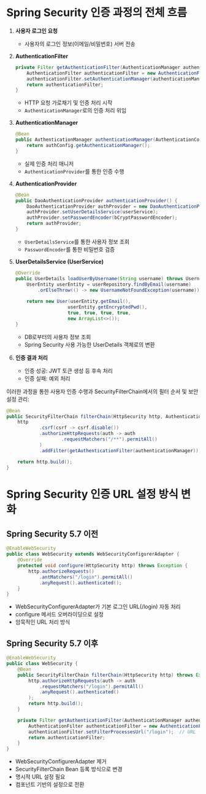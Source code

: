 # Spring Security 인증 과정의 전체 흐름

1. **사용자 로그인 요청**
    - 사용자의 로그인 정보(이메일/비밀번호) 서버 전송

2. **AuthenticationFilter**
   ```java
   private Filter getAuthenticationFilter(AuthenticationManager authenticationManager) {
       AuthenticationFilter authenticationFilter = new AuthenticationFilter();
       authenticationFilter.setAuthenticationManager(authenticationManager);
       return authenticationFilter;
   }
   ```
    - HTTP 요청 가로채기 및 인증 처리 시작
    - `AuthenticationManager`로의 인증 처리 위임

3. **AuthenticationManager**
   ```java
   @Bean
   public AuthenticationManager authenticationManager(AuthenticationConfiguration authConfig) {
       return authConfig.getAuthenticationManager();
   }
   ```
    - 실제 인증 처리 매니저
    - `AuthenticationProvider`를 통한 인증 수행

4. **AuthenticationProvider**
   ```java
   @Bean
   public DaoAuthenticationProvider authenticationProvider() {
       DaoAuthenticationProvider authProvider = new DaoAuthenticationProvider();
       authProvider.setUserDetailsService(userService);
       authProvider.setPasswordEncoder(bCryptPasswordEncoder);
       return authProvider;
   }
   ```
    - `UserDetailsService`를 통한 사용자 정보 조회
    - `PasswordEncoder`를 통한 비밀번호 검증

5. **UserDetailsService (UserService)**
   ```java
   @Override
   public UserDetails loadUserByUsername(String username) throws UsernameNotFoundException {
       UserEntity userEntity = userRepository.findByEmail(username)
           .orElseThrow(() -> new UsernameNotFoundException(username));
       
       return new User(userEntity.getEmail(), 
                      userEntity.getEncryptedPwd(), 
                      true, true, true, true, 
                      new ArrayList<>());
   }
   ```
    - DB로부터의 사용자 정보 조회
    - Spring Security 사용 가능한 UserDetails 객체로의 변환

6. **인증 결과 처리**
    - 인증 성공: JWT 토큰 생성 등 후속 처리
    - 인증 실패: 예외 처리

이러한 과정을 통한 사용자 인증 수행과 SecurityFilterChain에서의 필터 순서 및 보안 설정 관리:

```java
@Bean
public SecurityFilterChain filterChain(HttpSecurity http, AuthenticationManager authenticationManager) {
    http
            .csrf(csrf -> csrf.disable())
            .authorizeHttpRequests(auth -> auth
                    .requestMatchers("/**").permitAll()
            )
            .addFilter(getAuthenticationFilter(authenticationManager));

    return http.build();
}
```

# Spring Security 인증 URL 설정 방식 변화

## Spring Security 5.7 이전
```java
@EnableWebSecurity
public class WebSecurity extends WebSecurityConfigurerAdapter {
    @Override
    protected void configure(HttpSecurity http) throws Exception {
        http.authorizeRequests()
            .antMatchers("/login").permitAll()
            .anyRequest().authenticated();
    }
}
```
- WebSecurityConfigurerAdapter가 기본 로그인 URL(/login) 자동 처리
- configure 메서드 오버라이딩으로 설정
- 암묵적인 URL 처리 방식

## Spring Security 5.7 이후
```java
@EnableWebSecurity
public class WebSecurity {
    @Bean
    public SecurityFilterChain filterChain(HttpSecurity http) throws Exception {
        http.authorizeHttpRequests(auth -> auth
            .requestMatchers("/login").permitAll()
            .anyRequest().authenticated()
        );
        return http.build();
    }

    private Filter getAuthenticationFilter(AuthenticationManager authenticationManager) {
        AuthenticationFilter authenticationFilter = new AuthenticationFilter();
        authenticationFilter.setFilterProcessesUrl("/login");  // URL 명시적 지정 필요
        return authenticationFilter;
    }
}
```
- WebSecurityConfigurerAdapter 제거
- SecurityFilterChain Bean 등록 방식으로 변경
- 명시적 URL 설정 필요
- 컴포넌트 기반의 설정으로 전환